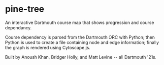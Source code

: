 # pine-tree
An interactive Dartmouth course map that shows progression and course dependancy.

Course dependency is parsed from the Dartmouth ORC with Python; then Python is used to create a file containing node and edge information; finally the graph is rendered using Cytoscape.js.

Built by Anoush Khan, Bridger Holly, and Matt Levine -- all Dartmouth '21s.
